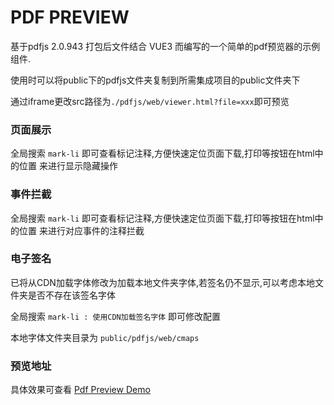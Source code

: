 # PDF PREVIEW

基于pdfjs 2.0.943 打包后文件结合 VUE3 而编写的一个简单的pdf预览器的示例组件.

使用时可以将public下的pdfjs文件夹复制到所需集成项目的public文件夹下

通过iframe更改src路径为`./pdfjs/web/viewer.html?file=xxx`即可预览


### 页面展示
全局搜索 `mark-li` 即可查看标记注释,方便快速定位页面下载,打印等按钮在html中的位置 来进行显示隐藏操作

### 事件拦截
全局搜索 `mark-li` 即可查看标记注释,方便快速定位页面下载,打印等按钮在html中的位置 来进行对应事件的注释拦截

### 电子签名

已将从CDN加载字体修改为加载本地文件夹字体,若签名仍不显示,可以考虑本地文件夹是否不存在该签名字体

全局搜索 `mark-li : 使用CDN加载签名字体` 即可修改配置

本地字体文件夹目录为 `public/pdfjs/web/cmaps`


### 预览地址

具体效果可查看 [Pdf Preview Demo](https://pdf.plumliil.cn/)